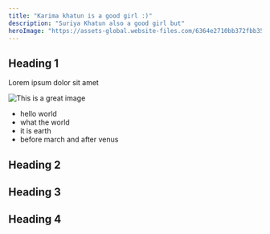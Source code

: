 ```yaml
---
title: "Karima khatun is a good girl :)"
description: "Suriya Khatun also a good girl but"
heroImage: "https://assets-global.website-files.com/6364e2710bb372fbb357f912/6364e4182a3c8242dc55f310_website-design.jpg"
---
```


## Heading 1

Lorem ipsum dolor sit amet

![This is a great image](https://assets-global.website-files.com/6364e2710bb372fbb357f912/6364e44b013e6aa3e9470fb0_monster-3d.jpg)

- hello world
- what the world
- it is earth
- before march and after venus

## Heading 2

## Heading 3

## Heading 4